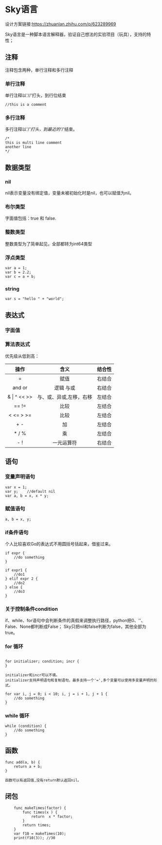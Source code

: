 # Sky语言
设计方案链接:https://zhuanlan.zhihu.com/p/623289969

Sky语言是一种脚本语言解释器，验证自己想法的实验项目（玩具），支持的特性；

## 注释

注释包含两种，单行注释和多行注释

### 单行注释

单行注释以'//'打头，到行位结束

```
//this is a comment
```

### 多行注释

多行注释以'/*'打头，到最近的'*/'结束。

```
/*
this is multi line comment
another line
*/
```

## 数据类型

### nil

nil表示变量没有绑定值，变量未被初始化时是nil，也可以赋值为nil。

### 布尔类型

字面值包括：true 和 false.

### 整数类型

整数类型为了简单起见，全部都转为int64类型

### 浮点类型

```
var a = 1;
var b = 2.2;
var c = a + b;
```

### string
```
var s = "hello " + "world";
```

## 表达式

### 字面值

### 算法表达式

优先级从低到高：

|        操作        |      含义      | 结合性 |
|:----------------:|:------------:|:---:|
|        =         |      赋值      | 右结合 |
|      and or      |    逻辑 与或    | 右结合 |
| & &#124; ^ << >> | 与、或、异或,左移，右移 | 左结合 |
|      == !=       |      比较      | 左结合 |
|    < <= > >=     |      比较      | 左结合 |
|       + -        |      加       | 左结合 |
|      * / %       |      乘       | 左结合 |
|       - !        |    一元运算符     | 右结合 |


## 语句


### 变量声明语句

```
var x = 1;
var y;    //default nil
var a, b = x, x * y;
```

### 赋值语句
```
a, b = x, y;
```

### if条件语句

个人比较喜欢Go的表达式不用圆括号括起来，借鉴过来。

```
if expr {
    //do something
} 

if expr1 {
    //do1
} elif expr 2 {
    //do2
} else {
    //do3
}
```

### 关于控制条件condition

if、while、for语句中会判断条件的真假来调整执行路径，python把0、''、False、None都判断成False；
Sky只把nil和false判断为false，其他全部为true。

### for 循环

```

for initializer; condition; incr {
}

initializer和incr可以不填。
initializer支持声明语句和复制语句，最多支持一个'=',多个变量可以使用多变量声明的形式。

for var i, j = 0; i < 10; i, j = i + 1, j + 1 {
    //do something
}
```

### while 循环

```
while (condition) {
    //do something
}
```

## 函数

```
func add(a, b) {
    return a + b;
}

函数可以有返回值,没有return默认返回nil。
```

## 闭包
```
    func makeTimes(factor) {
        func times(x ) {
            return  x * factor;
        }
        return times;
    }
    var f10 = makeTimes(10);
    print(f10(3)); //30
```
